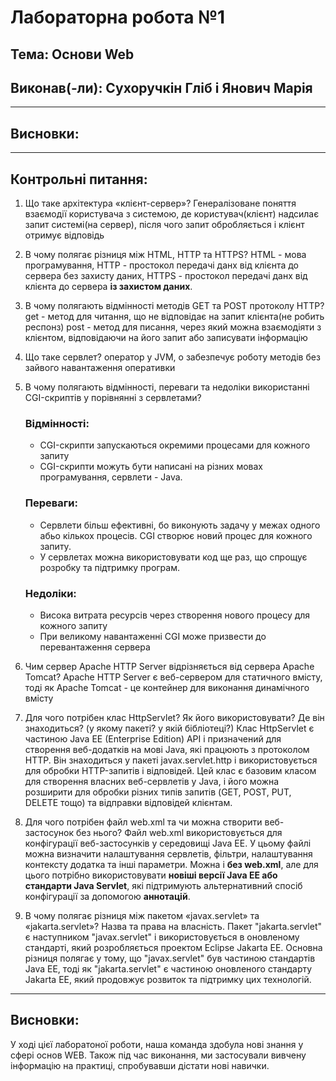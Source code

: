 # Лабораторна робота №1
## Тема: Основи Web
## Виконав(-ли): Сухоручкін Гліб і Янович Марія
---
## Висновки:
---
## Контрольні питання:
1. Що таке архітектура «клієнт-сервер»?
Генералізоване поняття взаємодії користувача з системою, де користувач(клієнт) надсилає запит системі(на сервер), після чого запит обробляється і клієнт отримує відповідь

2. В чому полягає різниця між HTML, HTTP та HTTPS?
HTML - мова програмування,
HTTP - простокол передачі данх від клієнта до сервера без захисту даних,
HTTPS - простокол передачі данх від клієнта до сервера **із захистом даних**.

3. В чому полягають відмінності методів GET та POST протоколу HTTP?
get - метод для читання, що не відповідає на запит клієнта(не робить респонз)
post - метод для писання, через який можна взаємодіяти з клієнтом, відповідаючи на його запит або записувати інформацію

4. Що таке сервлет?
оператор у JVM, о забезпечує роботу методів без зайвого навантаження оперативки

5. В чому полягають відмінності, переваги та недоліки використанні CGI-скриптів у порівнянні з сервлетами?
	### Відмінності:
   - CGI-скрипти запускаються окремими процесами для кожного запиту
   - CGI-скрипти можуть бути написані на різних мовах програмування, сервлети - Java.
  	### Переваги:
   - Сервлети більш ефективні, бо виконують задачу у межах одного абьо кількох процесів. CGI створює новий процес для кожного запиту.
   - У сервлетах можна використовувати код ще раз, що спрощує розробку та підтримку програм.
  	### Недоліки:
   - Висока витрата ресурсів через створення нового процесу для кожного запиту
   - При великому навантаженні CGI може призвести до перевантаження сервера 
	
7. Чим сервер Apache HTTP Server відрізняється від сервера Apache Tomcat?
Apache HTTP Server є веб-сервером для статичного вмісту, тоді як Apache Tomcat - це контейнер для виконання динамічного вмісту

8. Для чого потрібен клас HttpServlet? Як його використовувати? Де він знаходиться? (у якому пакеті? у якій бібліотеці?)
Клас HttpServlet є частиною Java EE (Enterprise Edition) API і призначений для створення веб-додатків на мові Java, які працюють з протоколом HTTP. Він знаходиться у пакеті javax.servlet.http і використовується для обробки HTTP-запитів і відповідей. Цей клас є базовим класом для створення власних веб-сервлетів у Java, і його можна розширити для обробки різних типів запитів (GET, POST, PUT, DELETE тощо) та відправки відповідей клієнтам.

9. Для чого потрібен файл web.xml та чи можна створити веб-застосунок без нього?
Файл web.xml використовується для конфігурації веб-застосунків у середовищі Java EE. У цьому файлі можна визначити налаштування сервлетів, фільтри, налаштування контексту додатка та інші параметри.
Можна і **без web.xml**, але для цього потрібно використовувати **новіші версії Java EE або стандарти Java Servlet**, які підтримують альтернативний спосіб конфігурації за допомогою **аннотацій**.

10. В чому полягає різниця між пакетом «javax.servlet» та «jakarta.servlet»?
Назва та права на власність.
Пакет "jakarta.servlet" є наступником "javax.servlet" і використовується в оновленому стандарті, який розробляється проектом Eclipse Jakarta EE.
Основна різниця полягає у тому, що "javax.servlet" був частиною стандартів Java EE, тоді як "jakarta.servlet" є частиною оновленого стандарту Jakarta EE, який продовжує розвиток та підтримку цих технологій.
---
## Висновки:
У ході цієї лаборатоної роботи, наша команда здобула нові знання у сфері основ WEB. Також під час виконання, ми застосували вивчену інформацію на практиці, спробувавши дістати нові навички.
